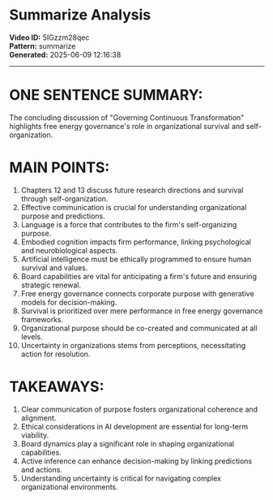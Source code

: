 # Summarize Analysis

**Video ID:** 5IGzzm28qec  
**Pattern:** summarize  
**Generated:** 2025-06-09 12:16:38  

---

# ONE SENTENCE SUMMARY:
The concluding discussion of "Governing Continuous Transformation" highlights free energy governance's role in organizational survival and self-organization.

# MAIN POINTS:
1. Chapters 12 and 13 discuss future research directions and survival through self-organization.
2. Effective communication is crucial for understanding organizational purpose and predictions.
3. Language is a force that contributes to the firm's self-organizing purpose.
4. Embodied cognition impacts firm performance, linking psychological and neurobiological aspects.
5. Artificial intelligence must be ethically programmed to ensure human survival and values.
6. Board capabilities are vital for anticipating a firm's future and ensuring strategic renewal.
7. Free energy governance connects corporate purpose with generative models for decision-making.
8. Survival is prioritized over mere performance in free energy governance frameworks.
9. Organizational purpose should be co-created and communicated at all levels.
10. Uncertainty in organizations stems from perceptions, necessitating action for resolution.

# TAKEAWAYS:
1. Clear communication of purpose fosters organizational coherence and alignment.
2. Ethical considerations in AI development are essential for long-term viability.
3. Board dynamics play a significant role in shaping organizational capabilities.
4. Active inference can enhance decision-making by linking predictions and actions.
5. Understanding uncertainty is critical for navigating complex organizational environments.